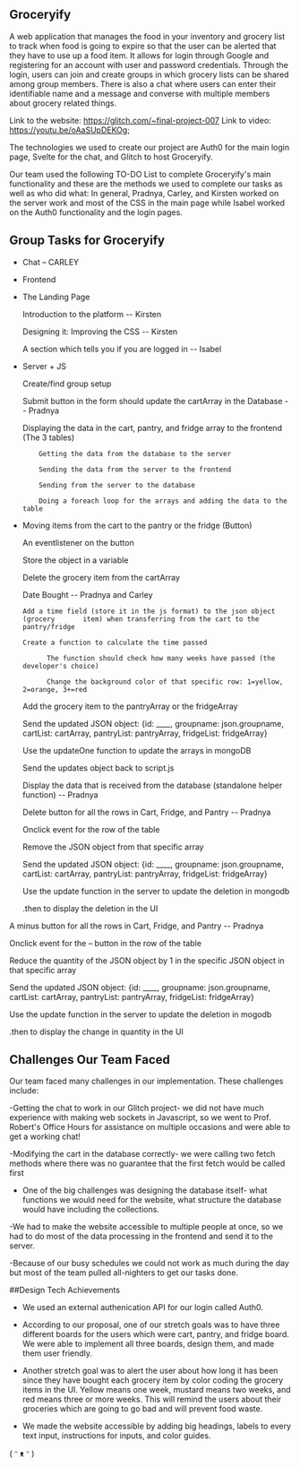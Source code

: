## Groceryify

A web application that manages the food in your inventory and grocery list to track when food is going to expire so that the user can be alerted that they have to use up a food item. It allows for login through Google and registering for an account with user and password credentials. Through the login, users can join and create groups in which grocery lists can be shared among group members. There is also a chat where users can enter their identifiable name and a message and converse with multiple members about grocery related things.

Link to the website: https://glitch.com/~final-project-007
Link to video: https://youtu.be/oAaSUpDEKOg;

The technologies we used to create our project are Auth0 for the main login page, Svelte for the chat, and Glitch to host Groceryify.

Our team used the following TO-DO List to complete Groceryify's main functionality and these are the methods we used to complete our tasks as well as who did what: In general, Pradnya, Carley, and Kirsten worked on the server work and most of the CSS in the main page while Isabel worked on the Auth0 functionality and the login pages.

## Group Tasks for Groceryify
- Chat – CARLEY

- Frontend

- The Landing Page

    Introduction to the platform -- Kirsten

    Designing it: Improving the CSS -- Kirsten

    A section which tells you if you are logged in -- Isabel

- Server + JS
    
    Create/find group setup

    Submit button in the form should update the cartArray in the Database --       Pradnya

    Displaying the data in the cart, pantry, and fridge array to the frontend     (The 3 tables)

          Getting the data from the database to the server

          Sending the data from the server to the frontend

          Sending from the server to the database

          Doing a foreach loop for the arrays and adding the data to the table

- Moving items from the cart to the pantry or the fridge (Button)

  An eventlistener on the button

  Store the object in a variable

  Delete the grocery item from the cartArray

  Date Bought -- Pradnya and Carley

      Add a time field (store it in the js format) to the json object (grocery       item) when transferring from the cart to the pantry/fridge

      Create a function to calculate the time passed

            The function should check how many weeks have passed (the                     developer's choice)

            Change the background color of that specific row: 1=yellow,                   2=orange, 3+=red

  Add the grocery item to the pantryArray or the fridgeArray

  Send the updated JSON object: {id: \_\_\_\_, groupname: json.groupname,     cartList: cartArray, pantryList: pantryArray, fridgeList: fridgeArray}

  Use the updateOne function to update the arrays in mongoDB

  Send the updates object back to script.js

  Display the data that is received from the database (standalone helper function) -- Pradnya

  Delete button for all the rows in Cart, Fridge, and Pantry -- Pradnya

  Onclick event for the row of the table

  Remove the JSON object from that specific array

  Send the updated JSON object: {id: \_\_\_\_, groupname: json.groupname,     cartList: cartArray, pantryList: pantryArray, fridgeList: fridgeArray}

  Use the update function in the server to update the deletion in mongodb

  .then to display the deletion in the UI

A minus button for all the rows in Cart, Fridge, and Pantry -- Pradnya

  Onclick event for the – button in the row of the table

  Reduce the quantity of the JSON object by 1 in the specific JSON object in that specific array

  Send the updated JSON object: {id: \_\_\_\_, groupname: json.groupname, cartList: cartArray, pantryList: pantryArray, fridgeList: fridgeArray}

  Use the update function in the server to update the deletion in mogodb

  .then to display the change in quantity in the UI

## Challenges Our Team Faced
Our team faced many challenges in our implementation. These challenges include:

-Getting the chat to work in our Glitch project- we did not have much experience with making web sockets in Javascript, so we went to Prof. Robert's Office Hours for assistance on multiple occasions and were able to get a working chat!

-Modifying the cart in the database correctly- we were calling two fetch methods where there was no guarantee that the first fetch would be called first

- One of the big challenges was designing the database itself- what functions we would need for the website, what structure the database would have including the collections.

-We had to make the website accessible to multiple people at once, so we had to do most of the data processing in the frontend and send it to the server.

-Because of our busy schedules we could not work as much during the day but most of the team pulled all-nighters to get our tasks done.

##Design Tech Achievements

- We used an external authenication API for our login called Auth0.

- According to our proposal, one of our stretch goals was to have three different boards for the users which were cart, pantry, and fridge board. We were able to implement all three boards, design them, and made them user friendly.

- Another stretch goal was to alert the user about how long it has been since they have bought each grocery item by color coding the grocery items in the UI. Yellow means one week, mustard means two weeks, and red means three or more weeks. This will remind the users about their groceries which are going to go bad and will prevent food waste.

- We made the website accessible by adding big headings, labels to every text input, instructions for inputs, and color guides.




( ᵔ ᴥ ᵔ )
